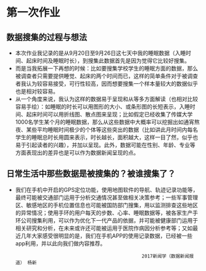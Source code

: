 # 第一次作业
## 数据搜集的过程与想法
- 本次作业我记录的是从9月20日至9月26日这七天中我的睡眠数据（入睡时间、起床时间及睡眠时长），到搜集此数据首先是因为觉得它比较好搜集。
- 而是当我拓展一下再想的时候：比如要搜集学校学生的睡眠方面的数据，那么被调查者只需要提供睡觉、起床的两个时间而已，这样的简单条件对于被调查者我认为较容易接受，可行性较高，因而想要搜集一个样本量较大的数据似乎也是相对较容易。
- 从一个角度来说，我认为这样的数据易于呈现和从等多方面解读（也相对比较容易手绘）：如睡眠的时长可以用图形的大小、或条形图的长短表示，入睡时间、起床时间可以用折线图、散点图来呈现；比如假定已经收集了传媒大学1000名学生某个月的睡眠数据，那么从这些数据中大概率可以挖掘出如通宵熬夜、某些平均睡眠时间极少的个体等这些突出的数据（比如讲此月时间内每名学生的睡眠总时长用圆来表示，时长越长，面积越大，这样一目了然，似乎也易于引起读者的兴趣），并加以呈现。此外，数据可能在性别、年龄、专业等方面表现出的差异也是可以作为数据新闻呈现的点。
## 日常生活中那些数据是被搜集的？被谁搜集了？
- 我们在手机中开启的GPS定位功能，使用地图软件的导航、轨迹记录功能等，最终可能被交通部门运用于分析交通情况甚至做相关决策参考；一些军事管理区、敏感地区的手机位置信息也可能被国防部门搜集，用以监测排查这些地区的异常情况；使用手环的用户每天的步数、心率、睡眠数据等，被各家生产手环公司搜集利用，可以作为优化下一代产品的依据，并可能被健康部门运用于相关研究和分析，在未来或许还可能被运用于医院作病因分析参考等；又如最近几年大家感受很明显的是，我们在手机APP的使用记录数据，已经被一些app利用，并以此向我们做内容推荐。


                                                    2017新闻学（数据新闻报道） 杨新
